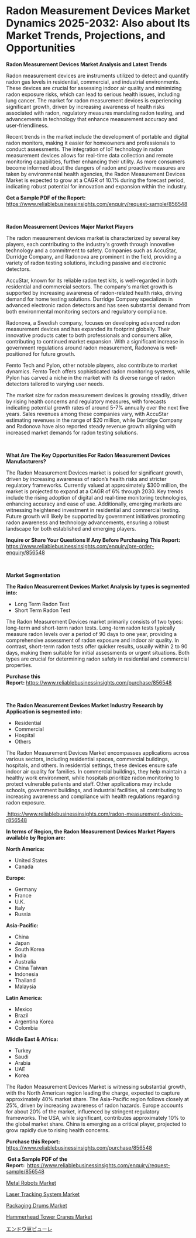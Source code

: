 <p><h1>Radon Measurement Devices Market Dynamics 2025-2032: Also about Its Market Trends, Projections, and Opportunities</h1></p><p><strong>Radon Measurement Devices Market Analysis and Latest Trends</strong></p>
<p><p>Radon measurement devices are instruments utilized to detect and quantify radon gas levels in residential, commercial, and industrial environments. These devices are crucial for assessing indoor air quality and minimizing radon exposure risks, which can lead to serious health issues, including lung cancer. The market for radon measurement devices is experiencing significant growth, driven by increasing awareness of health risks associated with radon, regulatory measures mandating radon testing, and advancements in technology that enhance measurement accuracy and user-friendliness.</p><p>Recent trends in the market include the development of portable and digital radon monitors, making it easier for homeowners and professionals to conduct assessments. The integration of IoT technology in radon measurement devices allows for real-time data collection and remote monitoring capabilities, further enhancing their utility. As more consumers become informed about the dangers of radon and proactive measures are taken by environmental health agencies, the Radon Measurement Devices Market is expected to grow at a CAGR of 10.1% during the forecast period, indicating robust potential for innovation and expansion within the industry.</p></p>
<p><strong>Get a Sample PDF of the Report:&nbsp;</strong> <a href="https://www.reliablebusinessinsights.com/enquiry/request-sample/856548?utm_campaign=39&utm_medium=2&utm_source=Github&utm_content=ia&utm_term=09042025&utm_id=radon-measurement-devices">https://www.reliablebusinessinsights.com/enquiry/request-sample/856548</a></p>
<p>&nbsp;</p>
<p><strong>Radon Measurement Devices Major Market Players</strong></p>
<p><p>The radon measurement devices market is characterized by several key players, each contributing to the industry's growth through innovative technology and a commitment to safety. Companies such as AccuStar, Durridge Company, and Radonova are prominent in the field, providing a variety of radon testing solutions, including passive and electronic detectors.</p><p>AccuStar, known for its reliable radon test kits, is well-regarded in both residential and commercial sectors. The company's market growth is supported by increasing awareness of radon-related health risks, driving demand for home testing solutions. Durridge Company specializes in advanced electronic radon detectors and has seen substantial demand from both environmental monitoring sectors and regulatory compliance.</p><p>Radonova, a Swedish company, focuses on developing advanced radon measurement devices and has expanded its footprint globally. Their innovative products cater to both professionals and consumers alike, contributing to continued market expansion. With a significant increase in government regulations around radon measurement, Radonova is well-positioned for future growth.</p><p>Femto Tech and Pylon, other notable players, also contribute to market dynamics. Femto Tech offers sophisticated radon monitoring systems, while Pylon has carved a niche in the market with its diverse range of radon detectors tailored to varying user needs.</p><p>The market size for radon measurement devices is growing steadily, driven by rising health concerns and regulatory measures, with forecasts indicating potential growth rates of around 5-7% annually over the next five years. Sales revenues among these companies vary, with AccuStar estimating revenues in the range of $20 million, while Durridge Company and Radonova have also reported steady revenue growth aligning with increased market demands for radon testing solutions.</p></p>
<p>&nbsp;</p>
<p><strong>What Are The Key Opportunities For Radon Measurement Devices Manufacturers?</strong></p>
<p><p>The Radon Measurement Devices market is poised for significant growth, driven by increasing awareness of radon’s health risks and stricter regulatory frameworks. Currently valued at approximately $300 million, the market is projected to expand at a CAGR of 6% through 2030. Key trends include the rising adoption of digital and real-time monitoring technologies, enhancing accuracy and ease of use. Additionally, emerging markets are witnessing heightened investment in residential and commercial testing. Future growth will likely be supported by government initiatives promoting radon awareness and technology advancements, ensuring a robust landscape for both established and emerging players.</p></p>
<p><strong>Inquire or Share Your Questions If Any Before Purchasing This Report:</strong> <a href="https://www.reliablebusinessinsights.com/enquiry/pre-order-enquiry/856548?utm_campaign=39&utm_medium=2&utm_source=Github&utm_content=ia&utm_term=09042025&utm_id=radon-measurement-devices">https://www.reliablebusinessinsights.com/enquiry/pre-order-enquiry/856548</a></p>
<p>&nbsp;</p>
<p><strong>Market Segmentation</strong></p>
<p><strong>The Radon Measurement Devices Market Analysis by types is segmented into:</strong></p>
<p><ul><li>Long Term Radon Test</li><li>Short Term Radon Test</li></ul></p>
<p><p>The Radon Measurement Devices market primarily consists of two types: long-term and short-term radon tests. Long-term radon tests typically measure radon levels over a period of 90 days to one year, providing a comprehensive assessment of radon exposure and indoor air quality. In contrast, short-term radon tests offer quicker results, usually within 2 to 90 days, making them suitable for initial assessments or urgent situations. Both types are crucial for determining radon safety in residential and commercial properties.</p></p>
<p><strong>Purchase this Report:&nbsp;</strong><a href="https://www.reliablebusinessinsights.com/purchase/856548?utm_campaign=39&utm_medium=2&utm_source=Github&utm_content=ia&utm_term=09042025&utm_id=radon-measurement-devices">https://www.reliablebusinessinsights.com/purchase/856548</a></p>
<p>&nbsp;</p>
<p><strong>The Radon Measurement Devices Market Industry Research by Application is segmented into:</strong></p>
<p><ul><li>Residential</li><li>Commercial</li><li>Hospital</li><li>Others</li></ul></p>
<p><p>The Radon Measurement Devices Market encompasses applications across various sectors, including residential spaces, commercial buildings, hospitals, and others. In residential settings, these devices ensure safe indoor air quality for families. In commercial buildings, they help maintain a healthy work environment, while hospitals prioritize radon monitoring to protect vulnerable patients and staff. Other applications may include schools, government buildings, and industrial facilities, all contributing to increasing awareness and compliance with health regulations regarding radon exposure.</p></p>
<p><a href="https://www.reliablebusinessinsights.com/radon-measurement-devices-r856548?utm_campaign=39&utm_medium=2&utm_source=Github&utm_content=ia&utm_term=09042025&utm_id=radon-measurement-devices">&nbsp;https://www.reliablebusinessinsights.com/radon-measurement-devices-r856548</a></p>
<p><strong>In terms of Region, the Radon Measurement Devices Market Players available by Region are:</strong></p>
<p>
    <p> <strong> North America: </strong>
        <ul>
            <li>United States</li>
            <li>Canada</li>
        </ul>
        </p> 
    <p> <strong> Europe: </strong>
        <ul>
            <li>Germany</li>
            <li>France</li>
            <li>U.K.</li>
            <li>Italy</li>
            <li>Russia</li>
        </ul>
        </p> 
    <p> <strong> Asia-Pacific: </strong>
        <ul>
            <li>China</li>
            <li>Japan</li>
            <li>South Korea</li>
            <li>India</li>
            <li>Australia</li>
            <li>China Taiwan</li>
            <li>Indonesia</li>
            <li>Thailand</li>
            <li>Malaysia</li>
        </ul>
        </p> 
    <p> <strong> Latin America: </strong>
        <ul>
            <li>Mexico</li>
            <li>Brazil</li>
            <li>Argentina Korea</li>
            <li>Colombia</li>
        </ul>
        </p> 
    <p> <strong> Middle East & Africa: </strong>
        <ul>
            <li>Turkey</li>
            <li>Saudi</li>
            <li>Arabia</li>
            <li>UAE</li>
            <li>Korea</li>
        </ul>
    </p>
    </p>
<p><p>The Radon Measurement Devices Market is witnessing substantial growth, with the North American region leading the charge, expected to capture approximately 40% market share. The Asia-Pacific region follows closely at 25%, driven by increasing awareness of radon hazards. Europe accounts for about 20% of the market, influenced by stringent regulatory frameworks. The USA, while significant, contributes approximately 10% to the global market share. China is emerging as a critical player, projected to grow rapidly due to rising health concerns.</p></p>
<p><strong>Purchase this Report: </strong><a href="https://www.reliablebusinessinsights.com/purchase/856548?utm_campaign=39&utm_medium=2&utm_source=Github&utm_content=ia&utm_term=09042025&utm_id=radon-measurement-devices">https://www.reliablebusinessinsights.com/purchase/856548</a></p>
<p>&nbsp;<strong>Get a Sample PDF of the Report:&nbsp;&nbsp;</strong><a href="https://www.reliablebusinessinsights.com/enquiry/request-sample/856548?utm_campaign=39&utm_medium=2&utm_source=Github&utm_content=ia&utm_term=09042025&utm_id=radon-measurement-devices">https://www.reliablebusinessinsights.com/enquiry/request-sample/856548</a></p>
<p><strong></strong></p>
<p><p><a href="https://github.com/widlerumland/Market-Research-Report-List-1/blob/main/metal-robots-market.md?utm_campaign=39&utm_medium=2&utm_source=Github&utm_content=ia&utm_term=09042025&utm_id=radon-measurement-devices">Metal Robots Market</a></p><p><a href="https://github.com/decockogbaro25/Market-Research-Report-List-1/blob/main/laser-tracking-system-market.md?utm_campaign=39&utm_medium=2&utm_source=Github&utm_content=ia&utm_term=09042025&utm_id=radon-measurement-devices">Laser Tracking System Market</a></p><p><a href="https://github.com/panciujoslin3/Market-Research-Report-List-1/blob/main/packaging-drums-market.md?utm_campaign=39&utm_medium=2&utm_source=Github&utm_content=ia&utm_term=09042025&utm_id=radon-measurement-devices">Packaging Drums Market</a></p><p><a href="https://github.com/uldularido/Market-Research-Report-List-1/blob/main/hammerhead-tower-cranes-market.md?utm_campaign=39&utm_medium=2&utm_source=Github&utm_content=ia&utm_term=09042025&utm_id=radon-measurement-devices">Hammerhead Tower Cranes Market</a></p><p><a href="https://github.com/mohamedbakry57/Market-Research-Report-List-7/blob/main/373966154047.md?utm_campaign=39&utm_medium=2&utm_source=Github&utm_content=ia&utm_term=09042025&utm_id=radon-measurement-devices">エンドウ豆ピューレ</a></p></p>